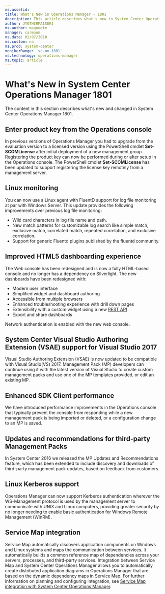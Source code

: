 ```yaml
---
ms.assetid: 
title: What's New in Operations Manager - 1801
description: This article describes what's new in System Center Operations Manager 1801 compared to previous versions.
author: JYOTHIRMAISURI
ms.author: magoedte
manager: carmonm
ms.date: 02/07/2018
ms.custom: na
ms.prod: system-center
monikerRange: 'sc-om-1801'
ms.technology: operations-manager
ms.topic: article
---
```


# What's New in System Center Operations Manager 1801

The content in this section describes what's new and changed in System Center Operations Manager 1801.

## Enter product key from the Operations console

In previous versions of Operations Manager you had to upgrade from the evaluation version to a licensed version using the PowerShell cmdlet **Set-SCOMLicense** after initial deployment of a new management group.  Registering the product key can now be performed during or after setup in the Operations console. The PowerShell cmdlet **Set-SCOMLicense** has been updated to support registering the license key remotely from a management server.

## Linux monitoring 

You can now use a Linux agent with FluentD support for log file monitoring at par with Windows Server.  This update provides the following improvements over previous log file monitoring:

- Wild card characters in log file name and path.
- New match patterns for customizable log search like simple match, exclusive match, correlated match, repeated correlation, and exclusive correlation.
- Support for generic Fluentd plugins published by the fluentd community.

## Improved HTML5 dashboarding experience
The Web console has been redesigned and is now a fully HTML-based console and no longer has a dependency on Silverlight.  The new dashboards have been redesigned with:  

* Modern user interface
* Simplified widget and dashboard authoring
* Accessible from multiple browsers
* Enhanced troubleshooting experience with drill down pages
* Extensibility with a custom widget using a new [REST API](https://docs.microsoft.com/rest/operationsmanager)
* Export and share dashboards

Network authentication is enabled with the new web console.  

## System Center Visual Studio Authoring Extension (VSAE) support for Visual Studio 2017 
Visual Studio Authoring Extension (VSAE) is now updated to be compatible with Visual Studio(VS) 2017. Management Pack (MP) developers can continue using it with the latest version of Visual Studio to create custom management packs and use one of the MP templates provided, or edit an existing MP.   

## Enhanced SDK Client performance 
We have introduced performance improvements in the Operations console that typically prevent the console from responding while a new management pack is being imported or deleted, or a configuration change to an MP is saved.  

## Updates and recommendations for third-party Management Packs

In System Center 2016 we released the MP Updates and Recommendations feature, which has been extended to include discovery and downloads of third-party management pack updates, based on feedback from customers. 

## Linux Kerberos support 
Operations Manager can now support Kerberos authentication wherever the WS-Management protocol is used by the management server to communicate with UNIX and Linux computers, providing greater security by no longer needing to enable basic authentication for Windows Remote Management (WinRM). 

## Service Map integration
Service Map automatically discovers application components on Windows and Linux systems and maps the communication between services. It automatically builds a common reference map of dependencies across your servers, processes, and third-party services. Integration between Service Map and System Center Operations Manager allows you to automatically create distributed application diagrams in Operations Manager that are based on the dynamic dependency maps in Service Map.  For further information on planning and configuring  integration, see [Service Map integration with System Center Operations Manager](https://docs.microsoft.com/azure/operations-management-suite/operations-management-suite-service-map-scom).  
